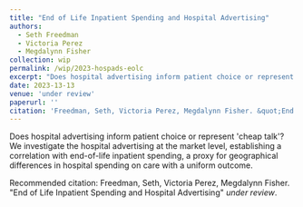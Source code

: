 ```yaml
---
title: "End of Life Inpatient Spending and Hospital Advertising"
authors:
  - Seth Freedman
  - Victoria Perez
  - Megdalynn Fisher
collection: wip
permalink: /wip/2023-hospads-eolc
excerpt: "Does hospital advertising inform patient choice or represent 'cheap talk'? We investigate the hospital advertising at the market level, establishing a correlation with end-of-life inpatient spending, a proxy for geographical differences in hospital spending on care with a uniform outcome."
date: 2023-13-13
venue: 'under review'
paperurl: ''
citation: 'Freedman, Seth, Victoria Perez, Megdalynn Fisher. &quot;End of Life Inpatient Spending and Hospital Advertising&quot; <i>under review 1</i>.'
---
```


Does hospital advertising inform patient choice or represent 'cheap talk'? We investigate the hospital advertising at the market level, establishing a correlation with end-of-life inpatient spending, a proxy for geographical differences in hospital spending on care with a uniform outcome.

<!--- [Download paper here](http://academicpages.github.io/files/paper1.pdf) --->

Recommended citation: Freedman, Seth, Victoria Perez, Megdalynn Fisher. &quot;End of Life Inpatient Spending and Hospital Advertising&quot; <i>under review</i>.
